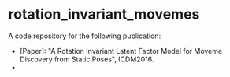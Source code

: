 # rotation_invariant_movemes
A code repository for the following publication: 
 - [Paper]: "A Rotation Invariant Latent Factor Model for Moveme Discovery from Static Poses", ICDM2016.
 - [Link]:  http://vision.caltech.edu/~mronchi/projects/RotationInvariantMovemes/
 
 
